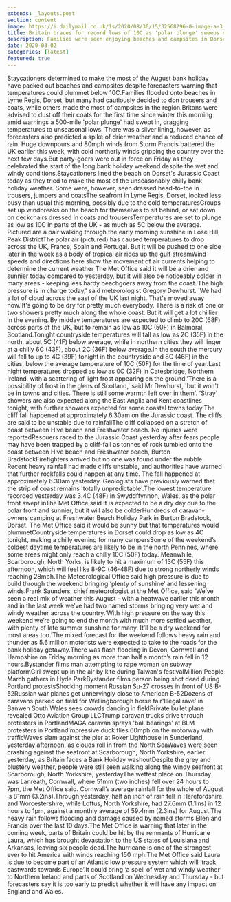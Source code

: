 ```yaml
---
extends: _layouts.post
section: content
image: https://i.dailymail.co.uk/1s/2020/08/30/15/32568296-0-image-a-3_1598798504656.jpg 
title: Britain braces for record lows of 10C as 'polar plunge' sweeps nation 
description: Families were seen enjoying beaches and campsites in Dorset despite the dipping temperatures. A 500-mile wide polar front has hit the UK, causing the mercury to plummet. 
date: 2020-03-02 
categories: [latest] 
featured: true 
--- 
```

Staycationers determined to make the most of the August bank holiday have packed out beaches and campsites despite forecasters warning that temperatures could plummet below 10C.Families flooded onto beaches in Lyme Regis, Dorset, but many had cautiously decided to don trousers and coats, while others made the most of campsites in the region.Britons were advised to dust off their coats for the first time since winter this morning amid warnings a 500-mile 'polar plunge' had swept in, dragging temperatures to unseasonal lows. There was a silver lining, however, as forecasters also predicted a spike of drier weather and a reduced chance of rain. Huge downpours and 80mph winds from Storm Francis battered the UK earlier this week, with cold northerly winds gripping the country over the next few days.But party-goers were out in force on Friday as they celebrated the start of the long bank holiday weekend despite the wet and windy conditions.Staycationers lined the beach on Dorset's Jurassic Coast today as they tried to make the most of the unseasonably chilly bank holiday weather. Some were, however, seen dressed head-to-toe in trousers, jumpers and coatsThe seafront in Lyme Regis, Dorset, looked less busy than usual this morning, possibly due to the cold temperaturesGroups set up windbreaks on the beach for themselves to sit behind, or sat down on deckchairs dressed in coats and trousersTemperatures are set to plunge as low as 10C in parts of the UK - as much as 5C below the average. Pictured are a pair walking through the early morning sunshine in Lose Hill, Peak DistrictThe polar air (pictured) has caused temperatures to drop across the UK, France, Spain and Portugal. But it will be pushed to one side later in the week as a body of tropical air rides up the gulf streamWind speeds and directions here show the movement of air currents helping to determine the current weather The Met Office said it will be a drier and sunnier today compared to yesterday, but it will also be noticeably colder in many areas - keeping less hardy beachgoers away from the coast.'The high pressure is in charge today,' said meteorologist Gregory Dewhurst. 'We had a lot of cloud across the east of the UK last night. That's moved away now.'It's going to be dry for pretty much everybody. There is a risk of one or two showers pretty much along the whole coast. But it will get a lot chillier in the evening.'By midday temperatures are expected to climb to 20C (68F) across parts of the UK, but to remain as low as 10C (50F) in Balmoral, Scotland.Tonight countryside temperatures will fall as low as 2C (35F) in the north, about 5C (41F) below average, while in northern cities they will linger at a chilly 6C (43F), about 2C (36F) below average.In the south the mercury will fall to up to 4C (39F) tonight in the countryside and 8C (46F) in the cities, below the average temperature of 10C (50F) for the time of year.Last night temperatures dropped as low as 0C (32F) in Catesbridge, Northern Ireland, with a scattering of light frost appearing on the ground.'There is a possibility of frost in the glens of Scotland,' said Mr Dewhurst, 'but it won't be in towns and cities. There is still some warmth left over in them'. 'Stray' showers are also expected along the East Anglia and Kent coastlines tonight, with further showers expected for some coastal towns today.The cliff fall happened at approximately 6.30am on the Jurassic coast. The cliffs are said to be unstable due to rainfallThe cliff collapsed on a stretch of coast between Hive beach and Freshwater beach. No injuries were reportedRescuers raced to the Jurassic Coast yesterday after fears people may have been trapped by a cliff-fall as tonnes of rock tumbled onto the coast between Hive beach and Freshwater beach, Burton BradstockFirefighters arrived but no one was found under the rubble. Recent heavy rainfall had made cliffs unstable, and authorities have warned that further rockfalls could happen at any time. The fall happened at approximately 6.30am yesterday. Geologists have previously warned that the strip of coast remains 'totally unpredictable'.The lowest temperature recorded yesterday was 3.4C (48F) in Swyddffynnon, Wales, as the polar front swept inThe Met Office said it is expected to be a dry day due to the polar front and sunnier, but it will also be colderHundreds of caravan-owners camping at Freshwater Beach Holiday Park in Burton Bradstock, Dorset. The Met Office said it would be sunny but that temperatures would plummetCountryside temperatures in Dorset could drop as low as 4C tonight, making a chilly evening for many campersSome of the weekend’s coldest daytime temperatures are likely to be in the north Pennines, where some areas might only reach a chilly 10C (50F) today. Meanwhile, Scarborough, North Yorks, is likely to hit a maximum of 13C (55F) this afternoon, which will feel like 8-9C (46-48F) due to strong northerly winds reaching 28mph.The Meteorological Office said high pressure is due to build through the weekend bringing ‘plenty of sunshine’ and lessening winds.Frank Saunders, chief meteorologist at the Met Office, said ‘We’ve seen a real mix of weather this August - with a heatwave earlier this month and in the last week we’ve had two named storms bringing very wet and windy weather across the country.‘With high pressure on the way this weekend we’re going to end the month with much more settled weather, with plenty of late summer sunshine for many. It’ll be a dry weekend for most areas too.’The mixed forecast for the weekend follows heavy rain and thunder as 5.6 million motorists were expected to take to the roads for the bank holiday getaway.There was flash flooding in Devon, Cornwall and Hampshire on Friday morning as more than half a month’s rain fell in 12 hours.Bystander films man attempting to rape woman on subway platformGirl swept up in the air by kite during Taiwan's festivalMillion People March gathers in Hyde ParkBystander films person being shot dead during Portland protestsShocking moment Russian Su-27 crosses in front of US B-52Russian war planes get unnervingly close to American B-52Dozens of caravans parked on field for Wellingborough horse fair'Illegal rave' in Banwen South Wales sees crowds dancing in fieldPrivate bullet plane revealed Otto Aviation Group LLCTrump caravan trucks drive through protesters in PortlandMAGA caravan sprays 'ball bearings' at BLM protesters in PortlandImpressive duck flies 60mph on the motorway with trafficWaves slam against the pier at Roker Lighthouse in Sunderland, yesterday afternoon, as clouds roll in from the North SeaWaves were seen crashing against the seafront at Scarborough, North Yorkshire, earlier yesterday, as Britain faces a Bank Holiday washoutDespite the grey and blustery weather, people were still seen walking along the windy seafront at Scarborough, North Yorkshire, yesterdayThe wettest place on Thursday was Lanreath, Cornwall, where 51mm (two inches) fell over 24 hours to 7pm, the Met Office said. Cornwall’s average rainfall for the whole of August is 81mm (3.2ins).Through yesterday, half an inch of rain fell in Herefordshire and Worcestershire, while Loftus, North Yorkshire, had 27.6mm (1.1ins) in 12 hours to 1pm, against a monthly average of 59.4mm (2.3ins) for August.The heavy rain follows flooding and damage caused by named storms Ellen and Francis over the last 10 days.The Met Office is warning that later in the coming week, parts of Britain could be hit by the remnants of Hurricane Laura, which has brought devastation to the US states of Louisiana and Arkansas, leaving six people dead.The hurricane is one of the strongest ever to hit America with winds reaching 150 mph.The Met Office said Laura is due to become part of an Atlantic low pressure system which will ‘track eastwards towards Europe’.It could bring ‘a spell of wet and windy weather’ to Northern Ireland and parts of Scotland on Wednesday and Thursday - but forecasters say it is too early to predict whether it will have any impact on England and Wales. 